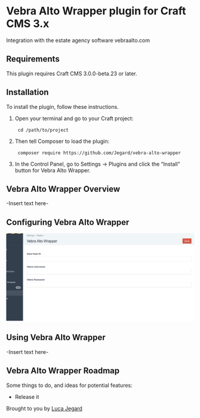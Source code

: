 # Vebra Alto Wrapper plugin for Craft CMS 3.x

Integration with the estate agency software vebraalto.com

## Requirements

This plugin requires Craft CMS 3.0.0-beta.23 or later.

## Installation

To install the plugin, follow these instructions.

1. Open your terminal and go to your Craft project:

        cd /path/to/project

2. Then tell Composer to load the plugin:

        composer require https://github.com/Jegard/vebra-alto-wrapper

3. In the Control Panel, go to Settings → Plugins and click the “Install” button for Vebra Alto Wrapper.

## Vebra Alto Wrapper Overview

-Insert text here-

## Configuring Vebra Alto Wrapper

![GitHub Logo](/resources/img/step1.jpg)

## Using Vebra Alto Wrapper

-Insert text here-

## Vebra Alto Wrapper Roadmap

Some things to do, and ideas for potential features:

* Release it

Brought to you by [Luca Jegard](https://github.com/Jegard)
